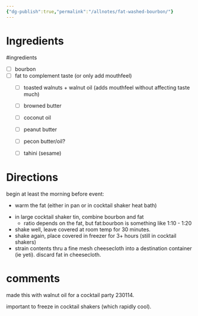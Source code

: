 ```yaml
---
{"dg-publish":true,"permalink":"/allnotes/fat-washed-bourbon/"}
---
```





# Ingredients
#ingredients 
* [ ] bourbon
* [ ] fat to complement taste (or only add mouthfeel)
	* [ ] toasted walnuts + walnut oil (adds mouthfeel without affecting taste much)
	* [ ] browned butter
	* [ ] coconut oil
	* [ ] peanut butter
	* [ ] pecon butter/oil?
	* [ ] tahini (sesame)


# Directions

begin at least the morning before event:
- warm the fat (either in pan or in cocktail shaker heat bath)
* in large cocktail shaker tin, combine bourbon and fat
	* ratio depends on the fat, but fat:bourbon is something like 1:10 - 1:20
* shake well, leave covered at room temp for 30 minutes.
* shake again, place covered in freezer for 3+ hours (still in cocktail shakers)
* strain contents thru a fine mesh cheesecloth into a destination container (ie yeti). discard fat in cheesecloth.

# comments

made this with walnut oil for a cocktail party 230114.

important to freeze in cocktail shakers (which rapidly cool).
